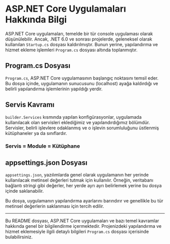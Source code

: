 # ASP.NET Core Uygulamaları Hakkında Bilgi

ASP.NET Core uygulamaları, temelde bir tür console uygulaması olarak düşünülebilir. Ancak, .NET 6.0 ve sonrası projelerde, geleneksel olarak kullanılan `Startup.cs` dosyası kaldırılmıştır. Bunun yerine, yapılandırma ve hizmet ekleme işlemleri `Program.cs` dosyası altında toplanmıştır.

## Program.cs Dosyası

`Program.cs`, ASP.NET Core uygulamasının başlangıç noktasını temsil eder. Bu dosya içinde, uygulamanın sunucusunu (localhost) ayağa kaldırdığı ve belirli yapılandırma işlemlerinin yapıldığı yerdir.

## Servis Kavramı

`builder.Services` kısmında yapılan konfigürasyonlar, uygulamada kullanılacak olan servisleri eklediğimiz ve yapılandırdığımız bölümdür. Servisler, belirli işlevlere odaklanmış ve o işlevin sorumluluğunu üstlenmiş kütüphaneler ya da sınıflardır.

### Servis = Module = Kütüphane

## appsettings.json Dosyası

`appsettings.json`, yazılımlarda genel olarak uygulamanın her yerinde kullanılacak metinsel değerleri tutmak için kullanılır. Örneğin, veritabanı bağlantı stringi gibi değerler, her yerde ayrı ayrı belirlemek yerine bu dosya içinde saklanabilir.

Bu dosya, uygulamanın yapılandırma ayarlarını barındırır ve genellikle bu tür metinsel değerlerin saklanması için tercih edilir.

---

Bu README dosyası, ASP.NET Core uygulamaları ve bazı temel kavramlar hakkında genel bir bilgilendirme içermektedir. Projenizdeki yapılandırma ve hizmet eklemesiyle ilgili detaylı bilgileri `Program.cs` dosyası içerisinde bulabilirsiniz.
